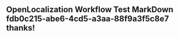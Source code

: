 <properties
ms.topic="hero-topic"
ms.test1="hero-topic"
ms.test2="test"/>

## OpenLocalization Workflow Test MarkDown fdb0c215-abe6-4cd5-a3aa-88f9a3f5c8e7 thanks!
